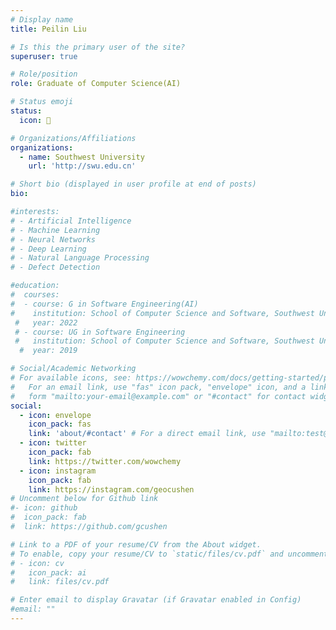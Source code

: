 ```yaml
---
# Display name
title: Peilin Liu

# Is this the primary user of the site?
superuser: true

# Role/position
role: Graduate of Computer Science(AI)

# Status emoji
status:
  icon: 👨

# Organizations/Affiliations
organizations:
  - name: Southwest University
    url: 'http://swu.edu.cn'

# Short bio (displayed in user profile at end of posts)
bio: 

#interests:
# - Artificial Intelligence
# - Machine Learning
# - Neural Networks
# - Deep Learning
# - Natural Language Processing
# - Defect Detection

#education:
#  courses:
#  - course: G in Software Engineering(AI)
#    institution: School of Computer Science and Software, Southwest University
 #   year: 2022
 # - course: UG in Software Engineering
 #   institution: School of Computer Science and Software, Southwest University
  #  year: 2019

# Social/Academic Networking
# For available icons, see: https://wowchemy.com/docs/getting-started/page-builder/#icons
#   For an email link, use "fas" icon pack, "envelope" icon, and a link in the
#   form "mailto:your-email@example.com" or "#contact" for contact widget.
social:
  - icon: envelope
    icon_pack: fas
    link: 'about/#contact' # For a direct email link, use "mailto:test@example.org".
  - icon: twitter
    icon_pack: fab
    link: https://twitter.com/wowchemy
  - icon: instagram
    icon_pack: fab
    link: https://instagram.com/geocushen
# Uncomment below for Github link
#- icon: github
#  icon_pack: fab
#  link: https://github.com/gcushen

# Link to a PDF of your resume/CV from the About widget.
# To enable, copy your resume/CV to `static/files/cv.pdf` and uncomment the lines below.
# - icon: cv
#   icon_pack: ai
#   link: files/cv.pdf

# Enter email to display Gravatar (if Gravatar enabled in Config)
#email: ""
---
```


